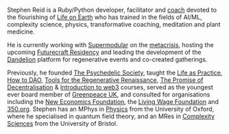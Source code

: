 Stephen Reid is a Ruby/Python developer, facilitator and [coach](https://stephenreid.net/coaching) devoted to the flourishing of [Life on Earth](https://fall.capracourse.net/wp-content/uploads/2020/12/Introduction.pdf) who has trained in the fields of AI/ML, complexity science, physics, transformative coaching, meditation and plant medicine.

He is currently working with [Supermodular](https://supermodular.xyz/) on the [metacrisis](http://wiki.metacrisisdao.com), hosting the upcoming [Futurecraft Residency](https://dandelion.earth/e/futurecraft-residency) and leading the development of the [Dandelion](https://dandelion.earth/) platform for regenerative events and co-created gatherings.

Previously, he founded [The Psychedelic Society](https://psychedelicsociety.org.uk/), taught the [Life as Practice](/life-as-practice), [How to DAO](https://docs.google.com/document/d/1jxbb3YkrjAT1TUe6W2yCFUAsXUhdVt5JYoJwmMfykoQ/edit), [Tools for the Regenerative Renaissance](https://dandelion.earth/events/5fd23eae6824a9000d43006e), [The Promise of Decentralisation](https://dandelion.earth/events/605f1caeed084e000d44e844) & [Introduction to web3](https://dandelion.earth/events/623c3fccf9cf930011212aa1) courses, served as the youngest ever board member of [Greenpeace UK](https://www.greenpeace.org.uk/), and consulted for organisations including the [New Economics Foundation](https://neweconomics.org/), the [Living Wage Foundation](https://www.livingwage.org.uk/) and [350.org](https://350.org/). Stephen has an MPhys in [Physics](https://www2.physics.ox.ac.uk/) from the University of Oxford, where he specialised in quantum field theory, and an MRes in [Complexity Sciences](http://www.bristol.ac.uk/bccs/) from the University of Bristol.

